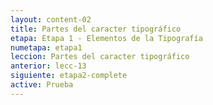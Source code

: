 ```yaml
---
layout: content-02
title: Partes del caracter tipográfico
etapa: Etapa 1 - Elementos de la Tipografía
numetapa: etapa1
leccion: Partes del caracter tipográfico
anterior: lecc-13
siguiente: etapa2-complete
active: Prueba
---
```


<div class="col-md-4 extracto">

</div>

<div class="col-md-8">

	

</div>